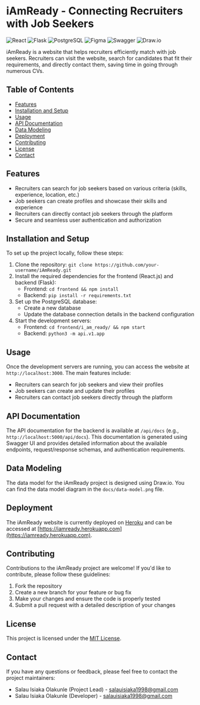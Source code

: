 # iAmReady - Connecting Recruiters with Job Seekers

![React](https://img.shields.io/badge/React-20232A?style=for-the-badge&logo=react&logoColor=61DAFB)
![Flask](https://img.shields.io/badge/Flask-000000?style=for-the-badge&logo=flask&logoColor=white)
![PostgreSQL](https://img.shields.io/badge/PostgreSQL-316192?style=for-the-badge&logo=postgresql&logoColor=white)
![Figma](https://img.shields.io/badge/Figma-F24E1E?style=for-the-badge&logo=figma&logoColor=white)
![Swagger](https://img.shields.io/badge/-Swagger-%23Clojure?style=for-the-badge&logo=swagger&logoColor=white)
![Draw.io](https://img.shields.io/badge/Draw.io-F08705?style=for-the-badge&logo=draw.io&logoColor=white)

iAmReady is a website that helps recruiters efficiently match with job seekers. Recruiters can visit the website, search for candidates that fit their requirements, and directly contact them, saving time in going through numerous CVs.

## Table of Contents
- [Features](#features)
- [Installation and Setup](#installation-and-setup)
- [Usage](#usage)
- [API Documentation](#api-documentation)
- [Data Modeling](#data-modeling)
- [Deployment](#deployment)
- [Contributing](#contributing)
- [License](#license)
- [Contact](#contact)

## Features
- Recruiters can search for job seekers based on various criteria (skills, experience, location, etc.)
- Job seekers can create profiles and showcase their skills and experience
- Recruiters can directly contact job seekers through the platform
- Secure and seamless user authentication and authorization

## Installation and Setup
To set up the project locally, follow these steps:

1. Clone the repository: `git clone https://github.com/your-username/iAmReady.git`
2. Install the required dependencies for the frontend (React.js) and backend (Flask):
   - Frontend: `cd frontend && npm install`
   - Backend: `pip install -r requirements.txt`
3. Set up the PostgreSQL database:
   - Create a new database
   - Update the database connection details in the backend configuration
4. Start the development servers:
   - Frontend: `cd frontend/i_am_ready/ && npm start`
   - Backend: `python3 -m api.v1.app`

## Usage
Once the development servers are running, you can access the website at `http://localhost:3000`. The main features include:

- Recruiters can search for job seekers and view their profiles
- Job seekers can create and update their profiles
- Recruiters can contact job seekers directly through the platform

## API Documentation
The API documentation for the backend is available at `/api/docs` (e.g., `http://localhost:5000/api/docs`). This documentation is generated using Swagger UI and provides detailed information about the available endpoints, request/response schemas, and authentication requirements.

## Data Modeling
The data model for the iAmReady project is designed using Draw.io. You can find the data model diagram in the `docs/data-model.png` file.

## Deployment
The iAmReady website is currently deployed on [Heroku](https://www.heroku.com/) and can be accessed at [https://iamready.herokuapp.com](https://iamready.herokuapp.com).

## Contributing
Contributions to the iAmReady project are welcome! If you'd like to contribute, please follow these guidelines:

1. Fork the repository
2. Create a new branch for your feature or bug fix
3. Make your changes and ensure the code is properly tested
4. Submit a pull request with a detailed description of your changes

## License
This project is licensed under the [MIT License](LICENSE).

## Contact
If you have any questions or feedback, please feel free to contact the project maintainers:

- Salau Isiaka Olakunle (Project Lead) - salauisiaka1998@gmail.com
- Salau Isiaka Olakunle (Developer) - salauisiaka1998@gmail.com
